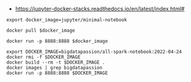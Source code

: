 
* https://jupyter-docker-stacks.readthedocs.io/en/latest/index.html#

~~~shell
export docker_image=jupyter/minimal-notebook

docker pull $docker_image

docker run -p 8888:8888 $docker_image
~~~

~~~shell
export DOCKER_IMAGE=bigdatapassion/all-spark-notebook:2022-04-24
docker rmi -f $DOCKER_IMAGE
docker build --rm -t $DOCKER_IMAGE .
docker images | grep bigdatapassion
docker run -p 8888:8888 $DOCKER_IMAGE
~~~